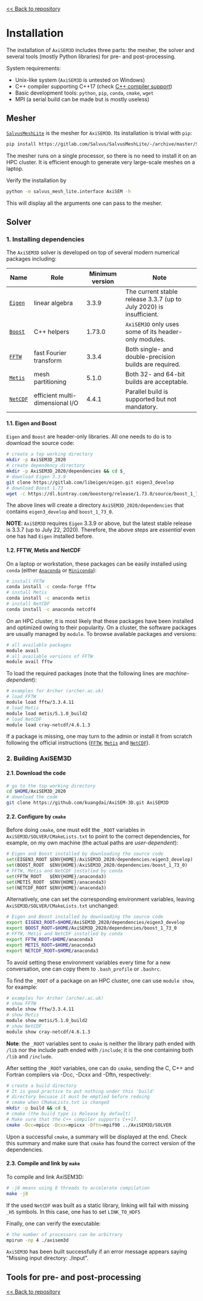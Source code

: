 [<< Back to repository](https://github.com/kuangdai/AxiSEM-3D)


# Installation
The installation of `AxiSEM3D` includes three parts: the mesher, the solver and several tools (mostly Python libraries) for pre- and post-processing.

System requirements:
* Unix-like system (`AxiSEM3D` is untested on Windows)
* C++ compiler supporting C++17 (check [C++ compiler support](https://en.cppreference.com/w/cpp/compiler_support))
* Basic development tools: `python`, `pip`, `conda`, `cmake`, `wget`
* MPI (a serial build can be made but is mostly useless) 



## Mesher
[`SalvusMeshLite`](https://gitlab.com/Salvus/SalvusMeshLite) is the mesher for `AxiSEM3D`. Its installation is trivial with `pip`: 
```bash
pip install https://gitlab.com/Salvus/SalvusMeshLite/-/archive/master/SalvusMeshLite-master.zip
```
The mesher runs on a single processor, so there is no need to install it on an HPC cluster. It is efficient enough to generate very large-scale meshes on a laptop.

Verify the installation by
```bash
python -m salvus_mesh_lite.interface AxiSEM -h
```
This will display all the arguments one can pass to the mesher. 


## Solver

### 1. Installing dependencies

The `AxiSEM3D` solver is developed on top of several modern numerical packages including:

Name|Role|Minimum version|Note
--- | --- | ---|---
[`Eigen`](http://eigen.tuxfamily.org/index.php?title=Main_Page) | linear algebra | 3.3.9 | The current stable release 3.3.7 (up to July 2020) is insufficient.
[`Boost`](https://www.boost.org/) | C++ helpers | 1.73.0 | `AxiSEM3D` only uses some of its header-only modules.
[`FFTW`](http://www.fftw.org/) | fast Fourier transform | 3.3.4 | Both single- and double-precision builds are required.
[`Metis`](http://glaros.dtc.umn.edu/gkhome/metis/metis/overview) | mesh partitioning | 5.1.0 | Both 32- and 64-bit builds are acceptable.
[`NetCDF`](https://www.unidata.ucar.edu/software/netcdf/docs/index.html) | efficient multi-dimensional I/O | 4.4.1 | Parallel build is supported but not mandatory.

#### 1.1. Eigen and Boost

`Eigen` and `Boost` are header-only libraries. All one needs to do is to download the source code:
```bash
# create a top working directory
mkdir -p AxiSEM3D_2020
# create dependency directory
mkdir -p AxiSEM3D_2020/dependencies && cd $_
# download Eigen 3.3.9
git clone https://gitlab.com/libeigen/eigen.git eigen3_develop
# download Boost 1.73
wget -c https://dl.bintray.com/boostorg/release/1.73.0/source/boost_1_73_0.tar.bz2 -O - | tar -jx
```
The above lines will create a directory `AxiSEM3D_2020/dependencies` that contains `eigen3_develop` and `boost_1_73_0`.

<strong>NOTE</strong>: `AxiSEM3D` requires `Eigen` 3.3.9 or above, but the latest stable release is 3.3.7 (up to July 22, 2020). Therefore, the above steps are *essential* even one has had `Eigen` installed before.


#### 1.2. FFTW, Metis and NetCDF
On a laptop or workstation, these packages can be easily installed using `conda` (either [`Anaconda`](https://docs.anaconda.com/anaconda/install/) or [`Miniconda`](https://docs.conda.io/en/latest/miniconda.html)):

```bash
# install FFTW
conda install -c conda-forge fftw
# install Metis
conda install -c anaconda metis
# install NetCDF
conda install -c anaconda netcdf4
```

On an HPC cluster, it is most likely that these packages have been installed and optimized owing to their popularity. On a cluster, the software packages are usually managed by `module`.  To browse available packages and versions:
```bash
# all available packages
module avail
# all available versions of FFTW
module avail fftw
```

To load the required packages (note that the following lines are *machine-dependent*):
```bash
# examples for Archer (archer.ac.uk)
# load FFTW
module load fftw/3.3.4.11
# load Metis
module load metis/5.1.0_build2
# load NetCDF
module load cray-netcdf/4.6.1.3
```

If a package is missing, one may turn to the admin or install it from scratch following the official instructions ([`FFTW`](http://www.fftw.org/fftw3_doc/Installation-on-Unix.html), [`Metis`](http://glaros.dtc.umn.edu/gkhome/metis/metis/download) and [`NetCDF`](https://www.unidata.ucar.edu/software/netcdf/docs/getting_and_building_netcdf.html)).


### 2. Building AxiSEM3D
#### 2.1. Download the code
```bash
# go to the top working directory
cd $HOME/AxiSEM3D_2020
# download the code
git clone https://github.com/kuangdai/AxiSEM-3D.git AxiSEM3D
```
#### 2.2.  Configure by `cmake`
Before doing `cmake`, one must edit the `_ROOT` variables in `AxiSEM3D/SOLVER/CMakeLists.txt` to point to the correct dependencies, for example, on my own machine (the actual paths are *user-dependent*):

```python
# Eigen and Boost installed by downloading the source code
set(EIGEN3_ROOT $ENV{HOME}/AxiSEM3D_2020/dependencies/eigen3_develop)
set(BOOST_ROOT  $ENV{HOME}/AxiSEM3D_2020/dependencies/boost_1_73_0)
# FFTW, Metis and NetCDF installed by conda
set(FFTW_ROOT   $ENV{HOME}/anaconda3)
set(METIS_ROOT  $ENV{HOME}/anaconda3)
set(NETCDF_ROOT $ENV{HOME}/anaconda3)
```

Alternatively, one can set the corresponding environment variables, leaving `AxiSEM3D/SOLVER/CMakeLists.txt` unchanged:
```bash
# Eigen and Boost installed by downloading the source code
export EIGEN3_ROOT=$HOME/AxiSEM3D_2020/dependencies/eigen3_develop
export BOOST_ROOT=$HOME/AxiSEM3D_2020/dependencies/boost_1_73_0
# FFTW, Metis and NetCDF installed by conda
export FFTW_ROOT=$HOME/anaconda3
export METIS_ROOT=$HOME/anaconda3
export NETCDF_ROOT=$HOME/anaconda3
```
To avoid setting these environment variables every time for a new conversation, one can copy them to `.bash_profile` or `.bashrc`. 

To find the `_ROOT` of a package on an HPC cluster, one can use `module show`, for example:
```bash
# examples for Archer (archer.ac.uk)
# show FFTW
module show fftw/3.3.4.11
# show Metis
module show metis/5.1.0_build2
# show NetCDF
module show cray-netcdf/4.6.1.3
```

<strong>Note</strong>: the `_ROOT` variables sent to `cmake` is neither the library path ended with `/lib` nor the include path ended with `/include`; it is the one containing both `/lib` and `/include`. 

After setting the `_ROOT` variables, one can do `cmake`, sending the C, C++ and Fortran compilers via -Dcc, -Dcxx and -Dftn, respectively: 
```bash
# create a build directory
# It is good practice to put nothing under this 'build'
# directory becuase it must be emptied before redoing 
# cmake when CMakeLists.txt is changed
mkdir -p build && cd $_
# cmake (the build type is Release by default)
# Make sure that the C++ compiler supports C++17.
cmake -Dcc=mpicc -Dcxx=mpicxx -Dftn=mpif90 ../AxiSEM3D/SOLVER
```
Upon a successful `cmake`, a summary will be displayed at the end. Check this summary and make sure that `cmake` has found the correct version of the dependencies. 

#### 2.3.  Compile and link by `make`
To compile and link AxiSEM3D:
```bash
# -j8 means using 8 threads to accelerate compilation
make -j8
```

If the used `NetCDF` was built as a static library, linking will fail with missing `_H5` symbols. In this case, one has to set `LINK_TO_HDF5`
 

Finally, one can verify the executable:
```bash
# the number of processors can be arbitrary
mpirun -np 4 ./axisem3d
```
`AxiSEM3D` has been built successfully if an error message appears saying "Missing input directory: ./input".




## Tools for pre- and post-processing




[<< Back to repository](https://github.com/kuangdai/AxiSEM-3D)
<!--stackedit_data:
eyJoaXN0b3J5IjpbLTEwMzI2OTgwNTksMjA0MTQxODk5MiwxMD
gwODY2NzksLTExOTE3MDk3NzIsLTI5MzgyODE3LC0xNDE4MjAy
NzI0LDYwMDYyNDI1MCwxNjE3ODY4MjI4LC03NjI1MDA2MzksNj
EzMzc4ODA1LC0xOTc0MTE0NTcxLC0xOTExNDQzNzMxLC0yMDQy
Mjc1MzY1LDE4OTU2MTA3MzksMTkzNzMyMDk1NywtNDkzNjQ1NT
MwLDEzODgxODY0MDIsLTUyMjkxODg2MCwtNTQyMTAxMTgzLC0x
NjExODM5MDAyXX0=
-->